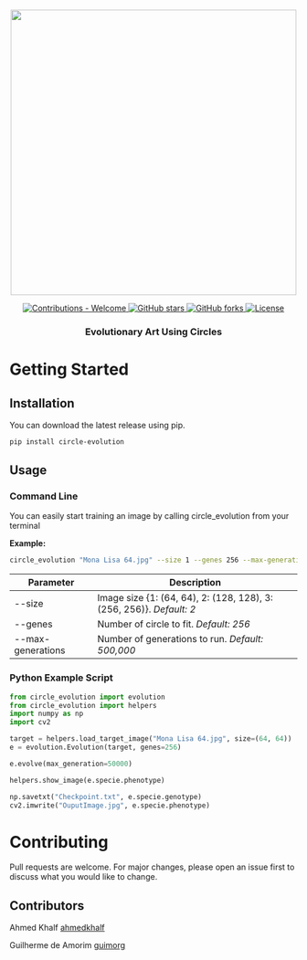 <p align="center">
    <br>
    <img src="docs/images/logo.png" width="500"/>
    <br>
<p>
<p align="center">
    <a href="#">
        <img alt="Contributions - Welcome" src="https://img.shields.io/badge/contributions-welcome-brightgreen">
    </a>
    <a href="https://github.com/ahmedkhalf/Circle-Evolution/stargazers">
        <img alt="GitHub stars" src="https://img.shields.io/github/stars/ahmedkhalf/Circle-Evolution">
    </a>
    <a href="https://github.com/ahmedkhalf/Circle-Evolution/network/members">
        <img alt="GitHub forks" src="https://img.shields.io/github/forks/ahmedkhalf/circle-evolution">
    </a>
    <a href="https://github.com/ahmedkhalf/Circle-Evolution/blob/master/LICENSE">
        <img alt="License" src="https://img.shields.io/github/license/ahmedkhalf/circle-evolution">
    </a>
</p>
<h3 align="center">
Evolutionary Art Using Circles
</h3>

# Getting Started
## Installation

You can download the latest release using pip.
```bash
pip install circle-evolution
```

## Usage
### Command Line

You can easily start training an image by calling circle_evolution from your terminal

**Example:**
```bash
circle_evolution "Mona Lisa 64.jpg" --size 1 --genes 256 --max-generations 50000
```

| Parameter         | Description                                                          |
| ----------------- | -------------------------------------------------------------------- |
| --size            | Image size {1: (64, 64), 2: (128, 128), 3: (256, 256)}. *Default: 2* |
| --genes           | Number of circle to fit. *Default: 256*                              |
| --max-generations | Number of generations to run. *Default: 500,000*                     |

### Python Example Script

```python
from circle_evolution import evolution
from circle_evolution import helpers
import numpy as np
import cv2

target = helpers.load_target_image("Mona Lisa 64.jpg", size=(64, 64))
e = evolution.Evolution(target, genes=256)

e.evolve(max_generation=50000)

helpers.show_image(e.specie.phenotype)

np.savetxt("Checkpoint.txt", e.specie.genotype)
cv2.imwrite("OuputImage.jpg", e.specie.phenotype)
```
# Contributing

Pull requests are welcome. For major changes, please open an issue first to discuss what you would like to change.

## Contributors

Ahmed Khalf
[ahmedkhalf](http://github.com/ahmedkhalf)

Guilherme de Amorim
[guimorg](http://github.com/guimorg)

